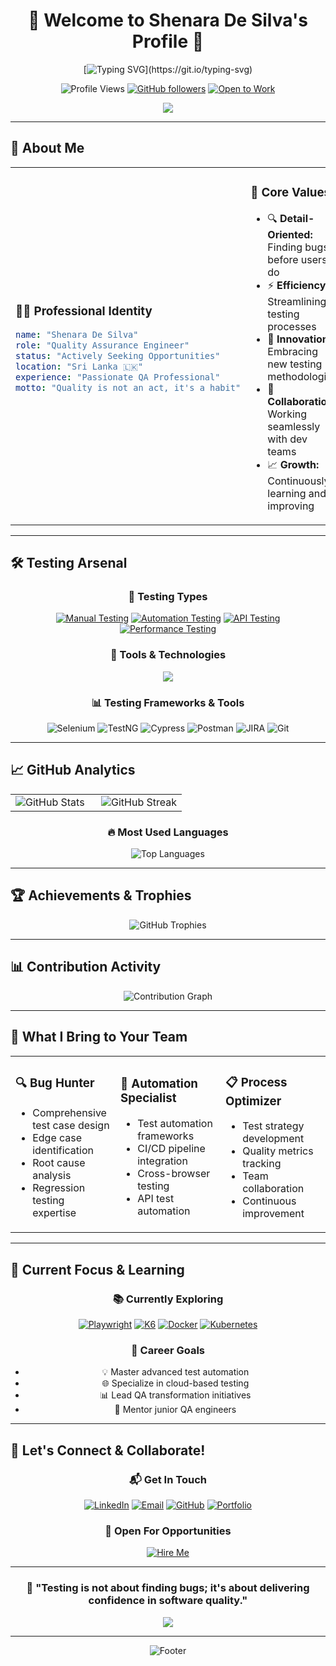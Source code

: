 # <div align="center">🚀 Welcome to Shenara De Silva's Profile 🚀</div>

<div align="center">

[![Typing SVG](https://readme-typing-svg.demolab.com?font=JetBrains+Mono&size=28&duration=5000&pause=1000&color=00D9FF&center=true&vCenter=true&multiline=true&repeat=true&width=800&height=100&lines=Quality+Assurance+Engineer;Breaking+Bugs%2C+Building+Excellence;Automation+%7C+Manual+Testing+%7C+Performance;)](https://git.io/typing-svg)


![Profile Views](https://komarev.com/ghpvc/?username=shenara19&color=00d9ff&style=for-the-badge&label=PROFILE+VIEWS)
[![GitHub followers](https://img.shields.io/github/followers/shenara19?style=for-the-badge&color=00d9ff&labelColor=1a1a1a)](https://github.com/Shenara-De-Silva)
[![Open to Work](https://img.shields.io/badge/OPEN%20TO%20WORK-YES-brightgreen?style=for-the-badge&logo=briefcase&logoColor=white)](mailto:shenara.desilva@gmail.com)


<img src="https://capsule-render.vercel.app/api?type=waving&color=gradient&height=100&section=header&text=&fontSize=16&fontAlignY=40&animation=twinkling"/>

</div>

---

## 🎯 **About Me**

<div align="center">
<table>
<tr>
<td width="50%">

### 👨‍💻 **Professional Identity**
```yaml
name: "Shenara De Silva"
role: "Quality Assurance Engineer"
status: "Actively Seeking Opportunities"
location: "Sri Lanka 🇱🇰"
experience: "Passionate QA Professional"
motto: "Quality is not an act, it's a habit"
```

</td>
<td width="50%">

### 🌟 **Core Values**
- 🔍 **Detail-Oriented:** Finding bugs before users do
- ⚡ **Efficiency:** Streamlining testing processes
- 🚀 **Innovation:** Embracing new testing methodologies
- 🤝 **Collaboration:** Working seamlessly with dev teams
- 📈 **Growth:** Continuously learning and improving

</td>
</tr>
</table>
</div>

---

## 🛠️ **Testing Arsenal**

<div align="center">

### 🎨 **Testing Types**
[![Manual Testing](https://img.shields.io/badge/Manual%20Testing-Expert-FF6B6B?style=for-the-badge&logo=magnifying-glass&logoColor=white)](https://github.com/Shenara-De-Silva)
[![Automation Testing](https://img.shields.io/badge/Automation%20Testing-Advanced-4ECDC4?style=for-the-badge&logo=robot&logoColor=white)](https://github.com/Shenara-De-Silva)
[![API Testing](https://img.shields.io/badge/API%20Testing-Proficient-45B7D1?style=for-the-badge&logo=api&logoColor=white)](https://github.com/Shenara-De-Silva)
[![Performance Testing](https://img.shields.io/badge/Performance%20Testing-Intermediate-FFA07A?style=for-the-badge&logo=speedtest&logoColor=white)](https://github.com/Shenara-De-Silva)

### 🔧 **Tools & Technologies**
<img src="https://skillicons.dev/icons?i=selenium,java,python,javascript,cypress,jest,postman,jenkins,docker,git,mysql,mongodb&theme=dark&perline=6" />

### 📊 **Testing Frameworks & Tools**
![Selenium](https://img.shields.io/badge/Selenium-90%25-43B02A?style=for-the-badge&logo=selenium&logoColor=white)
![TestNG](https://img.shields.io/badge/TestNG-85%25-FF7300?style=for-the-badge&logo=testing&logoColor=white)
![Cypress](https://img.shields.io/badge/Cypress-80%25-17202C?style=for-the-badge&logo=cypress&logoColor=white)
![Postman](https://img.shields.io/badge/Postman-88%25-FF6C37?style=for-the-badge&logo=postman&logoColor=white)
![JIRA](https://img.shields.io/badge/JIRA-92%25-0052CC?style=for-the-badge&logo=jira&logoColor=white)
![Git](https://img.shields.io/badge/Git-87%25-F05032?style=for-the-badge&logo=git&logoColor=white)

</div>

---

## 📈 **GitHub Analytics**

<div align="center">
<table>
<tr>
<td width="50%">
<img src="https://github-readme-stats.vercel.app/api?username=shenara19&show_icons=true&theme=tokyonight&hide_border=true&bg_color=0D1117&title_color=00D9FF&icon_color=00D9FF&text_color=C3D1D9" alt="GitHub Stats"/>
</td>
<td width="50%">
<img src="https://github-readme-streak-stats.herokuapp.com?user=shenara19&theme=tokyonight&hide_border=true&background=0D1117&stroke=00D9FF&ring=00D9FF&fire=FF6B6B&currStreakLabel=00D9FF" alt="GitHub Streak"/>
</td>
</tr>
</table>

### 🔥 **Most Used Languages**
<img src="https://github-readme-stats.vercel.app/api/top-langs/?username=shenara19&layout=compact&theme=tokyonight&hide_border=true&bg_color=0D1117&title_color=00D9FF&text_color=C3D1D9" alt="Top Languages"/>

</div>

---

## 🏆 **Achievements & Trophies**

<div align="center">
<img src="https://github-profile-trophy.vercel.app/?username=shenara19&theme=algolia&no-frame=true&column=4&margin-w=15&margin-h=15" alt="GitHub Trophies"/>
</div>

---

## 📊 **Contribution Activity**

<div align="center">
<img src="https://github-readme-activity-graph.vercel.app/graph?username=shenara19&bg_color=0D1117&color=00D9FF&line=00D9FF&point=FF6B6B&area=true&hide_border=true" alt="Contribution Graph"/>
</div>

---

## 💼 **What I Bring to Your Team**

<div align="center">
<table>
<tr>
<td width="33%">

### 🔍 **Bug Hunter**
- Comprehensive test case design
- Edge case identification
- Root cause analysis
- Regression testing expertise

</td>
<td width="33%">

### 🤖 **Automation Specialist**
- Test automation frameworks
- CI/CD pipeline integration
- Cross-browser testing
- API test automation

</td>
<td width="33%">

### 📋 **Process Optimizer**
- Test strategy development
- Quality metrics tracking
- Team collaboration
- Continuous improvement

</td>
</tr>
</table>
</div>

---

## 🚀 **Current Focus & Learning**

<div align="center">

### 📚 **Currently Exploring**
[![Playwright](https://img.shields.io/badge/Playwright-Learning-2EAD33?style=for-the-badge&logo=playwright&logoColor=white)](https://playwright.dev/)
[![K6](https://img.shields.io/badge/K6-Learning-7D64FF?style=for-the-badge&logo=k6&logoColor=white)](https://k6.io/)
[![Docker](https://img.shields.io/badge/Docker-Learning-2496ED?style=for-the-badge&logo=docker&logoColor=white)](https://docker.com/)
[![Kubernetes](https://img.shields.io/badge/Kubernetes-Learning-326CE5?style=for-the-badge&logo=kubernetes&logoColor=white)](https://kubernetes.io/)

### 🎯 **Career Goals**
- 💡 Master advanced test automation
- 🌐 Specialize in cloud-based testing
- 📊 Lead QA transformation initiatives
- 🤝 Mentor junior QA engineers

</div>

---

## 🤝 **Let's Connect & Collaborate!**

<div align="center">

### 📬 **Get In Touch**
[![LinkedIn](https://img.shields.io/badge/LinkedIn-0077B5?style=for-the-badge&logo=linkedin&logoColor=white&labelColor=0077B5)](https://www.linkedin.com/in/shenara-de-silva)
[![Email](https://img.shields.io/badge/Email-EA4335?style=for-the-badge&logo=gmail&logoColor=white&labelColor=EA4335)](mailto:shenara.desilva@gmail.com)
[![GitHub](https://img.shields.io/badge/GitHub-181717?style=for-the-badge&logo=github&logoColor=white&labelColor=181717)](https://github.com/Shenara-De-Silva)
[![Portfolio](https://img.shields.io/badge/Portfolio-FF5722?style=for-the-badge&logo=web&logoColor=white&labelColor=FF5722)](https://shenara-desilva-portfolio.netlify.app/)

### 💌 **Open For Opportunities**
[![Hire Me](https://img.shields.io/badge/HIRE%20ME-Available%20for%20Full--Time%20Positions-brightgreen?style=for-the-badge&logo=handshake&logoColor=white)](mailto:shenara.desilva@gmail.com)

---

### 💭 **"Testing is not about finding bugs; it's about delivering confidence in software quality."**

<img src="https://capsule-render.vercel.app/api?type=waving&color=gradient&height=100&section=footer&animation=twinkling"/>

</div>

---

<div align="center">
<img src="https://readme-typing-svg.demolab.com?font=Fira+Code&size=18&pause=1000&color=00D9FF&center=true&width=435&lines=Thanks+for+visiting!;Let's+build+quality+software+together!;Ready+to+make+an+impact!" alt="Footer"/>
</div>

